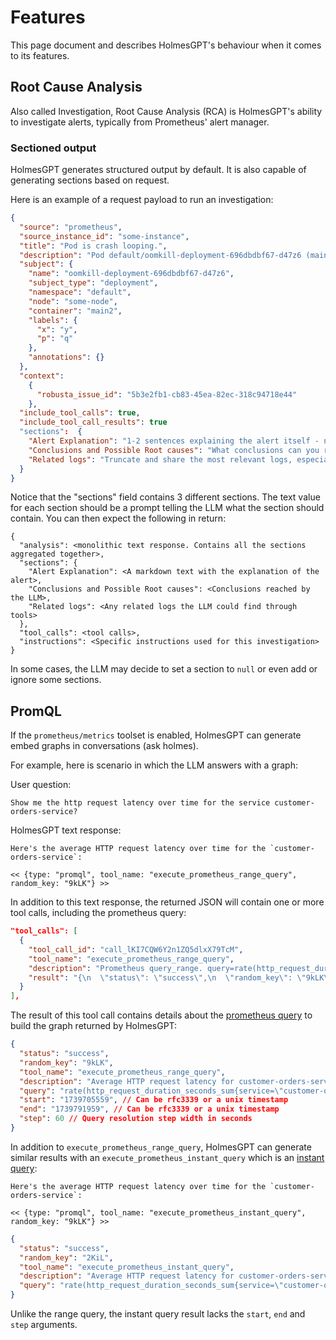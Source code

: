 
# Features

This page document and describes HolmesGPT's behaviour when it comes to its features.


## Root Cause Analysis

Also called Investigation, Root Cause Analysis (RCA) is HolmesGPT's ability to investigate alerts,
typically from Prometheus' alert manager.

### Sectioned output

HolmesGPT generates structured output by default. It is also capable of generating sections based on request.

Here is an example of a request payload to run an investigation:

```json
{
  "source": "prometheus",
  "source_instance_id": "some-instance",
  "title": "Pod is crash looping.",
  "description": "Pod default/oomkill-deployment-696dbdbf67-d47z6 (main2) is in waiting state (reason: 'CrashLoopBackOff').",
  "subject": {
    "name": "oomkill-deployment-696dbdbf67-d47z6",
    "subject_type": "deployment",
    "namespace": "default",
    "node": "some-node",
    "container": "main2",
    "labels": {
      "x": "y",
      "p": "q"
    },
    "annotations": {}
  },
  "context":
    {
      "robusta_issue_id": "5b3e2fb1-cb83-45ea-82ec-318c94718e44"
    },
  "include_tool_calls": true,
  "include_tool_call_results": true
  "sections":  {
    "Alert Explanation": "1-2 sentences explaining the alert itself - note don't say \"The alert indicates a warning event related to a Kubernetes pod doing blah\" rather just say \"The pod XYZ did blah\" because that is what the user actually cares about",
    "Conclusions and Possible Root causes": "What conclusions can you reach based on the data you found? what are possible root causes (if you have enough conviction to say) or what uncertainty remains. Don't say root cause but 'possible root causes'. Be clear to distinguish between what you know for certain and what is a possible explanation",
    "Related logs": "Truncate and share the most relevant logs, especially if these explain the root cause. For example: \nLogs from pod robusta-holmes:\n```\n<logs>```\n. Always embed the surroundding +/- 5 log lines to any relevant logs. "
  }
}
```

Notice that the "sections" field contains 3  different sections. The text value for each section should be a prompt telling the LLM what the section should contain.
You can then expect the following in return:

```
{
  "analysis": <monolithic text response. Contains all the sections aggregated together>,
  "sections": {
    "Alert Explanation": <A markdown text with the explanation of the alert>,
    "Conclusions and Possible Root causes": <Conclusions reached by the LLM>,
    "Related logs": <Any related logs the LLM could find through tools>
  },
  "tool_calls": <tool calls>,
  "instructions": <Specific instructions used for this investigation>
}
```

In some cases, the LLM may decide to set a section to `null` or even add or ignore some sections.


## PromQL

If the `prometheus/metrics` toolset is enabled, HolmesGPT can generate embed graphs in conversations (ask holmes).

For example, here is scenario in which the LLM answers with a graph:


User question:

```
Show me the http request latency over time for the service customer-orders-service?
```


HolmesGPT text response:
```
Here's the average HTTP request latency over time for the `customer-orders-service`:

<< {type: "promql", tool_name: "execute_prometheus_range_query", random_key: "9kLK"} >>
```

In addition to this text response, the returned JSON will contain one or more tool calls, including the prometheus query:

```json
"tool_calls": [
  {
    "tool_call_id": "call_lKI7CQW6Y2n1ZQ5dlxX79TcM",
    "tool_name": "execute_prometheus_range_query",
    "description": "Prometheus query_range. query=rate(http_request_duration_seconds_sum{service=\"customer-orders-service\"}[5m]) / rate(http_request_duration_seconds_count{service=\"customer-orders-service\"}[5m]), start=1739705559, end=1739791959, step=300, description=HTTP request latency for customer-orders-service",
    "result": "{\n  \"status\": \"success\",\n  \"random_key\": \"9kLK\",\n  \"tool_name\": \"execute_prometheus_range_query\",\n  \"description\": \"Average HTTP request latency for customer-orders-service\",\n  \"query\": \"rate(http_request_duration_seconds_sum{service=\\\"customer-orders-service\\\"}[5m]) / rate(http_request_duration_seconds_count{service=\\\"customer-orders-service\\\"}[5m])\",\n  \"start\": \"1739705559\",\n  \"end\": \"1739791959\",\n  \"step\": 60\n}"
  }
],
```

The result of this tool call contains details about the [prometheus query](https://prometheus.io/docs/prometheus/latest/querying/api/#range-queries) to build the graph returned by HolmesGPT:

```json
{
  "status": "success",
  "random_key": "9kLK",
  "tool_name": "execute_prometheus_range_query",
  "description": "Average HTTP request latency for customer-orders-service",
  "query": "rate(http_request_duration_seconds_sum{service=\"customer-orders-service\"}[5m]) / rate(http_request_duration_seconds_count{service=\"customer-orders-service\"}[5m])",
  "start": "1739705559", // Can be rfc3339 or a unix timestamp
  "end": "1739791959", // Can be rfc3339 or a unix timestamp
  "step": 60 // Query resolution step width in seconds
}
```

In addition to `execute_prometheus_range_query`, HolmesGPT can generate similar results with an `execute_prometheus_instant_query` which is an [instant query](https://prometheus.io/docs/prometheus/latest/querying/api/#instant-queries):

```
Here's the average HTTP request latency over time for the `customer-orders-service`:

<< {type: "promql", tool_name: "execute_prometheus_instant_query", random_key: "9kLK"} >>
```

```json
{
  "status": "success",
  "random_key": "2KiL",
  "tool_name": "execute_prometheus_instant_query",
  "description": "Average HTTP request latency for customer-orders-service",
  "query": "rate(http_request_duration_seconds_sum{service=\"customer-orders-service\"}[5m]) / rate(http_request_duration_seconds_count{service=\"customer-orders-service\"}[5m])"
}
```

Unlike the range query, the instant query result lacks the `start`, `end` and `step` arguments.
